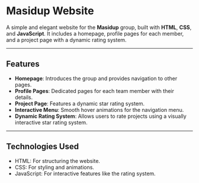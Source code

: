 # Masidup Website

A simple and elegant website for the **Masidup** group, built with **HTML**, **CSS**, and **JavaScript**. It includes a homepage, profile pages for each member, and a project page with a dynamic rating system.

---

## Features

- **Homepage**: Introduces the group and provides navigation to other pages.
- **Profile Pages**: Dedicated pages for each team member with their details.
- **Project Page**: Features a dynamic star rating system.
- **Interactive Menu**: Smooth hover animations for the navigation menu.
- **Dynamic Rating System**: Allows users to rate projects using a visually interactive star rating system.
  
---

## Technologies Used
- HTML: For structuring the website.
- CSS: For styling and animations.
- JavaScript: For interactive features like the rating system.

